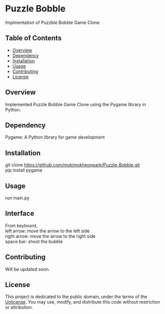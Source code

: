 # Puzzle Bobble

Implmentation of Puzzble Bobble Game Clone

## Table of Contents

- [Overview](#overview)
- [Dependency](#dependency)
- [Installation](#installation)
- [Usage](#usage)
- [Contributing](#contributing)
- [License](#license)

## Overview

Implemented Puzzle Bobble Game Clone using the Pygame library in Python.

## Dependency

Pygame: A Python library for game development

## Installation

git clone https://github.com/mokimokheonpark/Puzzle-Bobble.git  
pip install pygame

## Usage

run main.py

## Interface

From keyboard,  
left arrow: move the arrow to the left side  
right arrow: move the arrow to the right side  
space bar: shoot the bubble

## Contributing

Will be updated soon.

## License

This project is dedicated to the public domain, under the terms of the [Unlicense](http://unlicense.org/). You may use, modify, and distribute this code without restriction or attribution.
